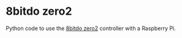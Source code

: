 # 8bitdo zero2

Python code to use the [8bitdo zero2](https://www.8bitdo.com/zero2/) controller with a Raspberry Pi.
